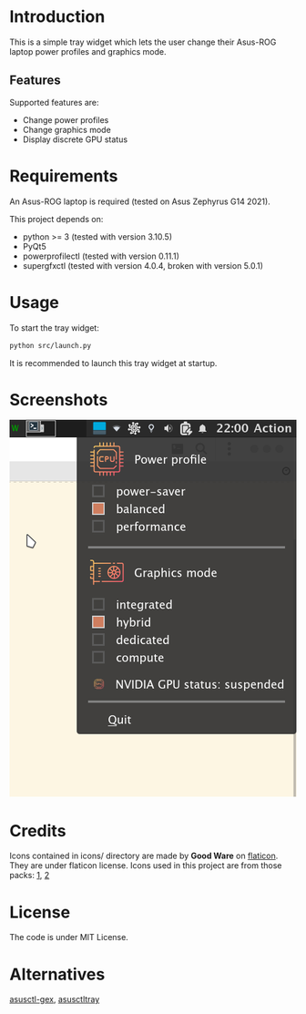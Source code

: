 # Introduction

This is a simple tray widget which lets the user change their Asus-ROG laptop power profiles and graphics mode.

## Features

Supported features are:
* Change power profiles
* Change graphics mode
* Display discrete GPU status

# Requirements

An Asus-ROG laptop is required (tested on Asus Zephyrus G14 2021).

This project depends on:
- python >= 3   (tested with version 3.10.5)
- PyQt5
- powerprofilectl   (tested with version 0.11.1)
- supergfxctl  (tested with version 4.0.4, broken with version 5.0.1)

# Usage

To start the tray widget:
```bash
python src/launch.py
```

It is recommended to launch this tray widget at startup.

# Screenshots

![screenshot1.png](screenshot1.png)

# Credits
Icons contained in icons/ directory are made by **Good Ware** on [flaticon](https://www.flaticon.com/).
They are under flaticon license.
Icons used in this project are from those packs: [1](https://www.flaticon.com/packs/computers-13), [2](https://www.flaticon.com/packs/technology-27)

# License
The code is under MIT License.

# Alternatives

[asusctl-gex](https://asus-linux.org/asusctlgex/), [asusctltray](https://github.com/Baldomo/asusctltray)
